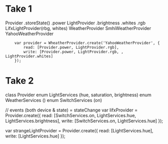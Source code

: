 # Take 1

Provider
	.storeState()
	.power
	LightProvider
		.brightness
		.whites
		.rgb
		LifxLightProvider(rbg, whites)
	WeatherProvider
		SmhiWeatherProvider
		YahooWeatherProvider


		var provider = WheatherProvider.create('YahooWeatherProvider', {
			read: [Provider.power, LightProvider.rgb],
			write: [Provider.power, LightProvider.rgb, , LightProvider.whites]
		});


# Take 2

class Provider
enum LightServices (hue, saturation, brightness)
enum WeatherServices ()
enum SwitchServices (on)

// events (both device & state) = stateChange
var lifxProvider = Provider.create({
	read: [SwitchServices.on, LightServices.hue, LightServices.brightness],
	write: [SwitchServices.on, LightServices.hue]
});

var strangeLightProvider = Provider.create({
	read: [LightServices.hue],
	write: [LightServices.hue]
});



